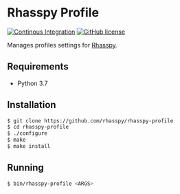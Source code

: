 # Rhasspy Profile

[![Continous Integration](https://github.com/rhasspy/rhasspy-profile/workflows/Tests/badge.svg)](https://github.com/rhasspy/rhasspy-profile/actions)
[![GitHub license](https://img.shields.io/github/license/rhasspy/rhasspy-profile.svg)](https://github.com/rhasspy/rhasspy-profile/blob/master/LICENSE)

Manages profiles settings for [Rhasspy](https://github.com/synesthesiam/rhasspy).

## Requirements

* Python 3.7

## Installation

```bash
$ git clone https://github.com/rhasspy/rhasspy-profile
$ cd rhasspy-profile
$ ./configure
$ make
$ make install
```

## Running

```bash
$ bin/rhasspy-profile <ARGS>
```
